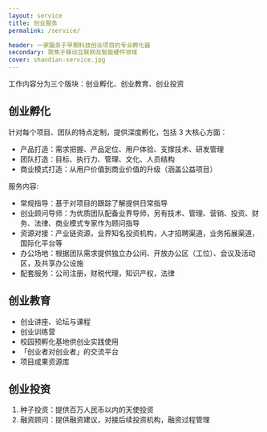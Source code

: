 ```yaml
---
layout: service
title: 创业服务
permalink: /service/

header: 一家服务于早期科技创业项目的专业孵化器
secondary: 聚焦于移动互联网及智能硬件领域
cover: shandian-service.jpg
---
```


工作内容分为三个版块：创业孵化、创业教育、创业投资

## 创业孵化

针对每个项目、团队的特点定制，提供深度孵化，包括 3 大核心方面：

* 产品打造：需求把握、产品定位、用户体验、支撑技术、研发管理
* 团队打造：目标、执行力、管理、文化、人员结构
* 商业模式打造：从用户价值到商业价值的升级（涵盖公益项目）

服务内容: 

* 常规指导：基于对项目的跟踪了解提供日常指导
* 创业顾问导师：为优质团队配备业界导师，另有技术、管理、营销、投资、财务、法律、商业模式专家作为顾问指导
* 资源对接：产业链资源，业界知名投资机构，人才招聘渠道，业务拓展渠道，国际化平台等
* 办公场地：根据团队需求提供独立办公间、开放办公区（工位）、会议及活动区，及共享办公设施
* 配套服务：公司注册，财税代理，知识产权，法律

 
## 创业教育

* 创业讲座、论坛与课程
* 创业训练营
* 校园预孵化基地供创业实践使用
* 「创业者对创业者」的交流平台
* 项目成果资源库


## 创业投资

1. 种子投资：提供百万人民币以内的天使投资
2. 融资顾问：提供融资建议，对接后续投资机构，融资过程管理
